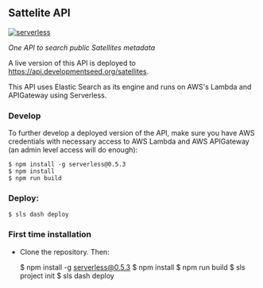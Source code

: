 ## Sattelite API

[![serverless](http://public.serverless.com/badges/v3.svg)](http://www.serverless.com)

*One API to search public Satellites metadata*

A live version of this API is deployed to https://api.developmentseed.org/satellites.

This API uses Elastic Search as its engine and runs on AWS's Lambda and APIGateway using Serverless.


### Develop

To further develop a deployed version of the API, make sure you have AWS credentials with necessary access to AWS Lambda and AWS APIGateway (an admin level access will do enough):

    $ npm install -g serverless@0.5.3
    $ npm install
    $ npm run build

### Deploy:

    $ sls dash deploy


### First time installation

- Clone the repository. Then:

    $ npm install -g serverless@0.5.3
    $ npm install
    $ npm run build
    $ sls project init
    $ sls dash deploy
